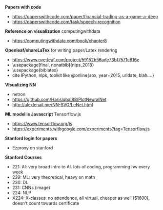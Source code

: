 __Papers with code__
- https://paperswithcode.com/paper/financial-trading-as-a-game-a-deep
- https://paperswithcode.com/task/speech-recognition

__Reference on visualization__
computingwithdata
- https://computingwithdata.com/book/chapter8

__Openleaf/shareLaTex__
for writing paper/Latex rendering
- https://www.overleaf.com/project/59152b56ade73bf7571c616e
- \usepackage[final, nonatbib]{nips_2018}
- \usepackage{biblatex}
- cite IPython, nlpk, toolkit like @online{sox, year=2015, urldate, blah....}

__Visualizing NN__
- netron
- https://github.com/HarisIqbal88/PlotNeuralNet
- http://alexlenail.me/NN-SVG/LeNet.html

__ML model is Javascript__
Tensorflow.js
- https://www.tensorflow.org/js
- https://experiments.withgoogle.com/experiments?tag=Tensorflow.js

__Stanford login for papers__
- Ezproxy on stanford

__Stanford Courses__
- 221: AI: very broad intro to AI. lots of coding, programming hw every week
- 229: ML: very theoretical, heavy on math
- 230: DL
- 231: CNNs (image)
- 224: NLP
- X224: X-classes: no attendence, all virtual, cheaper as well ($1600), doesn't count towards certificate
